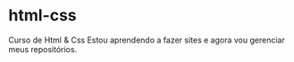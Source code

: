 # html-css
 Curso de Html & Css
Estou aprendendo a fazer sites e agora vou gerenciar meus repositórios.